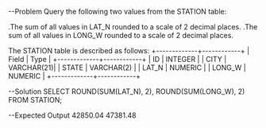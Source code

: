 --Problem
Query the following two values from the STATION table:

.The sum of all values in LAT_N rounded to a scale of 2 decimal places.
.The sum of all values in LONG_W rounded to a scale of 2  decimal places.

The STATION table is described as follows:
+-------------+------------+
| Field       |   Type     |
+-------------+------------+
| ID          | INTEGER    |
| CITY        | VARCHAR(21)|
| STATE       | VARCHAR(2) |
| LAT_N       | NUMERIC    |
| LONG_W      | NUMERIC    |
+-------------+------------+

--Solution
SELECT ROUND(SUM(LAT_N), 2), ROUND(SUM(LONG_W), 2) FROM STATION;

--Expected Output
42850.04 47381.48
